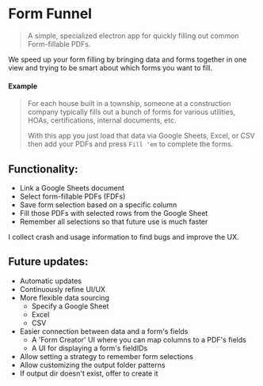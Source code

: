 # Form Funnel

> A simple, specialized electron app for quickly filling out common Form-fillable PDFs.

We speed up your form filling by bringing data and forms together in one view and trying to be smart about which forms you want to fill.

#### **Example**

> For each house built in a township, someone at a construction company typically fills out a bunch of forms for various utilities, HOAs, certifications, internal documents, etc.
>
> With this app you just load that data via Google Sheets, Excel, or CSV then add your PDFs and press `Fill 'em` to complete the forms.

## Functionality:

- Link a Google Sheets document
- Select form-fillable PDFs (FDFs)
- Save form selection based on a specific column
- Fill those PDFs with selected rows from the Google Sheet
- Remember all selections so that future use is much faster

I collect crash and usage information to find bugs and improve the UX.

## Future updates:

- Automatic updates
- Continuously refine UI/UX
- More flexible data sourcing
  - Specify a Google Sheet
  - Excel
  - CSV
- Easier connection between data and a form's fields
  - A 'Form Creator' UI where you can map columns to a PDF's fields
  - A UI for displaying a form's fieldIDs
- Allow setting a strategy to remember form selections
- Allow customizing the output folder patterns
- If output dir doesn't exist, offer to create it
